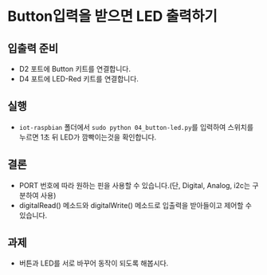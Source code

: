# Button입력을 받으면 LED 출력하기

## 입출력 준비
* D2 포트에 Button 키트를 연결합니다.
* D4 포트에 LED-Red 키트를 연결합니다.

## 실행
* `iot-raspbian` 폴더에서 `sudo python 04_button-led.py`를 입력하여 스위치를 누르면 1초 뒤 LED가 깜빡이는것을 확인합니다.

## 결론
* PORT 번호에 따라 원하는 핀을 사용할 수 있습니다.(단, Digital, Analog, i2c는 구분하여 사용)
* digitalRead() 메소드와 digitalWrite() 메소드로 입출력을 받아들이고 제어할 수 있습니다.

## 과제
* 버튼과 LED를 서로 바꾸어 동작이 되도록 해봅시다.
